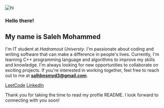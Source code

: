 
![hi](url"https://thebsd.github.io/StandWithPalestine/")

### Hello there!
## My name is Saleh Mohammed
I'm IT student at *Hadramout Universty*.
I'm passionate about coding and writing software that can make a difference in people's lives.
Currently, I'm learning C++ programming language and algorithms to improve my skills and knowledge.
I'm always looking for new opportunities to collaborate on exciting projects. If you're interested in working together,
 feel free to reach out to me at **salhbnsmyd3@gmail.com**.
 
[LeetCode](https://leetcode.com)
[LinkedIn](https://linkedin.com)


Thank you for taking the time to read my profile README. I look forward to connecting with you soon!



